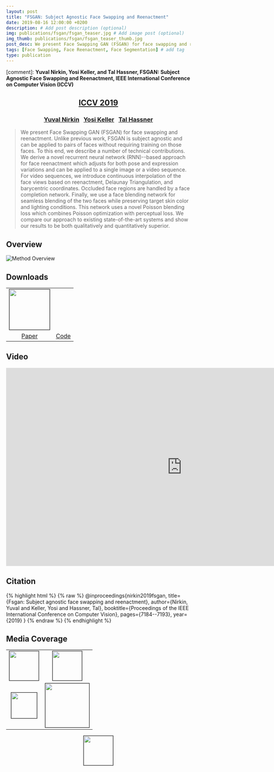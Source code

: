```yaml
---
layout: post
title: "FSGAN: Subject Agnostic Face Swapping and Reenactment"
date: 2019-08-16 12:00:00 +0200
description: # Add post description (optional)
img: publications/fsgan/fsgan_teaser.jpg # Add image post (optional)
img_thumb: publications/fsgan/fsgan_teaser_thumb.jpg
post_desc: We present Face Swapping GAN (FSGAN) for face swapping and reenactment. Unlike previous work, FSGAN is subject agnostic and can be applied to pairs of faces without requiring training on those faces. To this end, we describe a number of technical contributions. We derive a novel recurrent neural network (RNN)--based approach for face reenactment which adjusts for both pose and expression variations and can be applied to a single image or a video sequence. For video sequences, we introduce continuous interpolation of the face views based on reenactment, Delaunay Triangulation, and barycentric coordinates. Occluded face regions are handled by a face completion network. Finally, we use a face blending network for seamless blending of the two faces while preserving target skin color and lighting conditions. This network uses a novel Poisson blending loss which combines Poisson optimization with perceptual loss. We compare our approach to existing state-of-the-art systems and show our results to be both qualitatively and quantitatively superior.
tags: [Face Swapping, Face Reenactment, Face Segmentation] # add tag
type: publication
---
```


[comment]: **Yuval Nirkin, Yosi Keller, and Tal Hassner, FSGAN: Subject Agnostic Face Swapping and Reenactment, IEEE International Conference on Computer Vision (ICCV)**
<center><h2><a href="http://iccv2019.thecvf.com/">ICCV 2019</a></h2></center>
<center><h3>
<a href="http://nirkin.com/">Yuval Nirkin</a> &nbsp;
<a href="http://yosi-keller.narod.ru/">Yosi Keller</a> &nbsp;
<a href="https://talhassner.github.io/home/">Tal Hassner</a>
</h3></center>

>We present Face Swapping GAN (FSGAN) for face swapping and reenactment. Unlike previous work, FSGAN is subject agnostic and can be applied to pairs of faces without requiring training on those faces. To this end, we describe a number of technical contributions. We derive a novel recurrent neural network (RNN)--based approach for face reenactment which adjusts for both pose and expression variations and can be applied to a single image or a video sequence. For video sequences, we introduce continuous interpolation of the face views based on reenactment, Delaunay Triangulation, and barycentric coordinates. Occluded face regions are handled by a face completion network. Finally, we use a face blending network for seamless blending of the two faces while preserving target skin color and lighting conditions. This network uses a novel Poisson blending loss which combines Poisson optimization with perceptual loss. We compare our approach to existing state-of-the-art systems and show our results to be both qualitatively and quantitatively superior.

## Overview
![Method Overview]({{site.baseurl}}/assets/img/publications/fsgan/system.jpg)

## Downloads
<table class="download" cellspacing="10" style = "text-align:center; margin-left: auto; margin-right: auto;" border="0">
<tr>
	<td><a href="https://arxiv.org/pdf/1908.05932.pdf"><img style = "height:110px;" src="{{site.baseurl}}/assets/img/publications/fsgan/thumb_paper.jpg" border="1"></a></td>
	<td><a href="http://github.com/{{site.github}}"><i class="fa fa-github" style="font-size:96px;color:black"></i></a></td>
</tr>
<tr>
	<td><a href="https://arxiv.org/pdf/1908.05932.pdf">Paper</a></td>
	<td><a href="http://github.com/{{site.github}}/fsgan">Code</a></td>
</tr>
</table>

## Video
<center><div class="embed-container">
  <iframe
      src="https://www.youtube.com/embed/BsITEVX6hkE"
      width="960"
      height="540"
      frameborder="0"
      allowfullscreen="">
  </iframe>
</div></center>

## Citation
{% highlight html %}
{% raw %}
@inproceedings{nirkin2019fsgan,
  title={Fsgan: Subject agnostic face swapping and reenactment},
  author={Nirkin, Yuval and Keller, Yosi and Hassner, Tal},
  booktitle={Proceedings of the IEEE International Conference on Computer Vision},
  pages={7184--7193},
  year={2019}
}
{% endraw %}
{% endhighlight %}

## Media Coverage
<table class="download" cellspacing="36" style = "text-align:center; margin-left: auto; margin-right: auto;" border="0">
<tr>
	<td><a href="https://www.vice.com/en_us/article/kz4amx/fsgan-program-makes-it-even-easier-to-make-deepfakes"><img style = "height:80px;" src="{{site.baseurl}}/assets/img/publications/fsgan/media/vice_logo.png" border="1"></a></td>
	<td><a href="https://futurism.com/the-byte/system-easy-create-deepfakes"><img style = "height:80px;" src="{{site.baseurl}}/assets/img/publications/fsgan/media/futurism_logo.png" border="1"></a></td>
</tr>
<tr>	
	<td><a href="https://www.youtube.com/watch?v=MeOPSzeZG-o&feature=youtu.be&t=1080"><img style = "height:70px;" src="{{site.baseurl}}/assets/img/publications/fsgan/media/bbc_logo.png" border="1"></a></td>
	<td><a href="https://www.youtube.com/watch?v=duo-tHbSdMk"><img style = "height:120px;" src="{{site.baseurl}}/assets/img/publications/fsgan/media/two_minute_papers_logo.jpg" border="1"></a></td>
</tr>

</table>
<center>
<a href="https://www.ynet.co.il/articles/0,7340,L-5569238,00.html?fbclid=IwAR3TwjTS2w6Do5pUpy8bA02FTTCYx7knroEm29USpFda94lU6v8sEawGDjY	"><img style = "height:80px;" src="{{site.baseurl}}/assets/img/publications/fsgan/media/ynet_logo.png" border="1"></a>
</center>